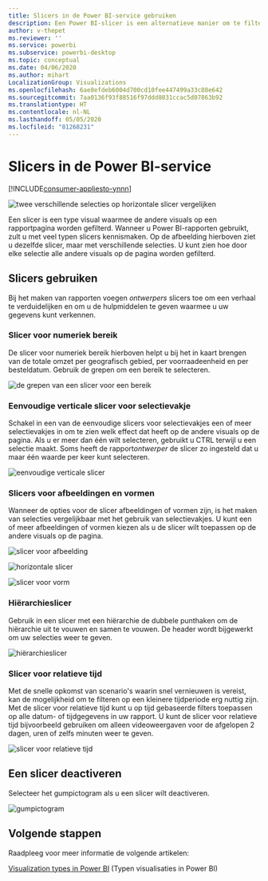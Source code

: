 ```yaml
---
title: Slicers in de Power BI-service gebruiken
description: Een Power BI-slicer is een alternatieve manier om te filteren. U beperkt hiermee het gedeelte van de gegevensset dat wordt weergegeven in de andere visualisaties in een rapport.
author: v-thepet
ms.reviewer: ''
ms.service: powerbi
ms.subservice: powerbi-desktop
ms.topic: conceptual
ms.date: 04/06/2020
ms.author: mihart
LocalizationGroup: Visualizations
ms.openlocfilehash: 6ae8efdeb6004d700cd10fee447499a33c88e642
ms.sourcegitcommit: 7aa0136f93f88516f97ddd8031ccac5d07863b92
ms.translationtype: HT
ms.contentlocale: nl-NL
ms.lasthandoff: 05/05/2020
ms.locfileid: "81268231"
---
```

# <a name="slicers-in-the-power-bi-service"></a>Slicers in de Power BI-service

[!INCLUDE[consumer-appliesto-ynnn](../includes/consumer-appliesto-yynn.md)]

![twee verschillende selecties op horizontale slicer vergelijken](media/end-user-slicer/power-bi-slider.png)

Een slicer is een type visual waarmee de andere visuals op een rapportpagina worden gefilterd. Wanneer u Power BI-rapporten gebruikt, zult u met veel typen slicers kennismaken. Op de afbeelding hierboven ziet u dezelfde slicer, maar met verschillende selecties. U kunt zien hoe door elke selectie alle andere visuals op de pagina worden gefilterd.  


## <a name="how-to-use-slicers"></a>Slicers gebruiken
Bij het maken van rapporten voegen *ontwerpers* slicers toe om een verhaal te verduidelijken en om u de hulpmiddelen te geven waarmee u uw gegevens kunt verkennen.

### <a name="numeric-range-slicer"></a>Slicer voor numeriek bereik
 De slicer voor numeriek bereik hierboven helpt u bij het in kaart brengen van de totale omzet per geografisch gebied, per voorraadeenheid en per besteldatum. Gebruik de grepen om een bereik te selecteren. 

![de grepen van een slicer voor een bereik](media/end-user-slicer/power-bi-handles.png)

### <a name="basic-vertical-checkbox-slicer"></a>Eenvoudige verticale slicer voor selectievakje

Schakel in een van de eenvoudige slicers voor selectievakjes een of meer selectievakjes in om te zien welk effect dat heeft op de andere visuals op de pagina. Als u er meer dan één wilt selecteren, gebruikt u CTRL terwijl u een selectie maakt. Soms heeft de rapport*ontwerper* de slicer zo ingesteld dat u maar één waarde per keer kunt selecteren. 

![eenvoudige verticale slicer](media/end-user-slicer/power-bi-basic.png)

### <a name="image-and-shape-slicers"></a>Slicers voor afbeeldingen en vormen
Wanneer de opties voor de slicer afbeeldingen of vormen zijn, is het maken van selecties vergelijkbaar met het gebruik van selectievakjes. U kunt een of meer afbeeldingen of vormen kiezen als u de slicer wilt toepassen op de andere visuals op de pagina. 

![slicer voor afbeelding](media/end-user-slicer/power-bi-image.png)    

![horizontale slicer](media/end-user-slicer/power-bi-horizontal.png)    

![slicer voor vorm](media/end-user-slicer/power-bi-boxes.png)

### <a name="hierarchy-slicer"></a>Hiërarchieslicer

Gebruik in een slicer met een hiërarchie de dubbele punthaken om de hiërarchie uit te vouwen en samen te vouwen. De header wordt bijgewerkt om uw selecties weer te geven.

![hiërarchieslicer](media/end-user-slicer/power-bi-hierarchy.png)

### <a name="relative-time-slicer"></a>Slicer voor relatieve tijd
Met de snelle opkomst van scenario's waarin snel vernieuwen is vereist, kan de mogelijkheid om te filteren op een kleinere tijdperiode erg nuttig zijn.
Met de slicer voor relatieve tijd kunt u op tijd gebaseerde filters toepassen op alle datum- of tijdgegevens in uw rapport. U kunt de slicer voor relatieve tijd bijvoorbeeld gebruiken om alleen videoweergaven voor de afgelopen 2 dagen, uren of zelfs minuten weer te geven. 

![slicer voor relatieve tijd](media/end-user-slicer/power-bi-relative-time.png)

## <a name="deactivate-a-slicer"></a>Een slicer deactiveren
Selecteer het gumpictogram als u een slicer wilt deactiveren.

![gumpictogram](media/end-user-slicer/power-bi-eraser.png)

## <a name="next-steps"></a>Volgende stappen
Raadpleeg voor meer informatie de volgende artikelen:

[Visualization types in Power BI](end-user-visualizations.md) (Typen visualisaties in Power BI)

